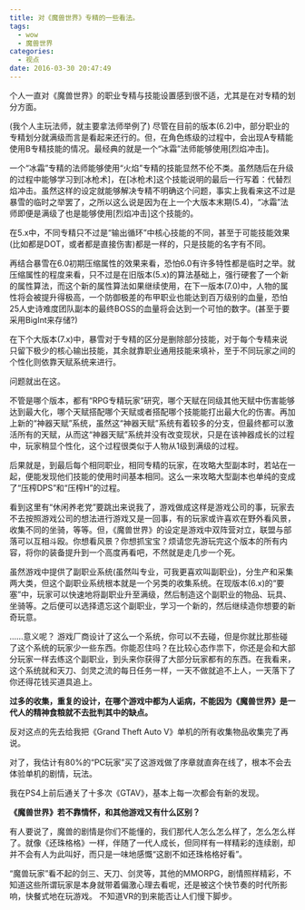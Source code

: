 ```yaml
---
title: 对《魔兽世界》专精的一些看法。
tags:
  - wow
  - 魔兽世界
categories:
  - 视点
date: 2016-03-30 20:47:49
---
```


个人一直对《魔兽世界》的职业专精与技能设置感到很不适，尤其是在对专精的划分方面。

(我个人主玩法师，就主要拿法师举例了) 尽管在目前的版本(6.2)中，部分职业的专精划分就满级而言是看起来还行的。但，在角色练级的过程中，会出现A专精能使用B专精技能的情况。最经典的就是一个“冰霜”法师能够使用\[烈焰冲击\]。

一个“冰霜”专精的法师能够使用“火焰”专精的技能显然不伦不类。虽然随后在升级的过程中能够学习到\[冰枪术\]，在\[冰枪术\]这个技能说明的最后一行写着：代替烈焰冲击。虽然这样的设定就能够解决专精不明确这个问题，事实上我看来这不过是暴雪的临时之举罢了，之所以这么说是因为在上一个大版本末期(5.4)，“冰霜”法师即便是满级了也是能够使用\[烈焰冲击\]这个技能的。

在5.x中，不同专精只不过是“输出循环”中核心技能的不同，甚至于可能技能效果(比如都是DOT，或者都是直接伤害)都是一样的，只是技能的名字有不同。

再结合暴雪在6.0初期压缩属性的效果来看，恐怕6.0有许多特性都是临时之举。就压缩属性的程度来看，只不过是在旧版本(5.x)的算法基础上，强行硬套了一个新的属性算法，而这个新的属性算法如果继续使用，在下一版本(7.0)中，人物的属性将会被提升得极高，一个防御极差的布甲职业也能达到百万级别的血量，恐怕25人史诗难度团队副本的最终BOSS的血量将会达到一个可怕的数字。(甚至于要采用BigInt来存储?)

在下个大版本(7.x)中，暴雪对于专精的区分是删除部分技能，对于每个专精来说只留下极少的核心输出技能，其余就靠职业通用技能来填补，至于不同玩家之间的个性化则依靠天赋系统来进行。

问题就出在这。

不管是哪个版本，都有“RPG专精玩家”研究，哪个天赋在同级其他天赋中伤害能够达到最大化，哪个天赋搭配哪个天赋或者搭配哪个技能能打出最大化的伤害。再加上新的“神器天赋”系统，虽然这“神器天赋”系统有着较多的分支，但最终都可以激活所有的天赋，从而这“神器天赋”系统并没有改变现状，只是在该神器成长的过程中，玩家稍显个性化，这个过程很类似于人物从1级到满级的过程。

后果就是，到最后每个相同职业，相同专精的玩家，在攻略大型副本时，若站在一起，便能发现他们技能的使用时间基本相同。这么一来攻略大型副本也单纯的变成了“压榨DPS”和“压榨H”的过程。

看到这里有“休闲养老党”要跳出来说我了，游戏做成这样是游戏公司的事，玩家去不去按照游戏公司的想法进行游戏又是一回事，有的玩家或许喜欢在野外看风景，收集不同的坐骑，等等。但，《魔兽世界》的设定是游戏中双阵营对立，联盟与部落可以互相斗殴。你想看风景？你想抓宝宝？烦请您先游玩完这个版本的所有内容，将你的装备提升到一个高度再看吧，不然就是走几步一个死。

虽然游戏中提供了副职业系统(虽然叫专业，可我更喜欢叫副职业)，分生产和采集两大类，但这个副职业系统根本就是一个另类的收集系统。在现版本(6.x)的“要塞”中，玩家可以快速地将副职业升至满级，然后制造这个副职业的物品、玩具、坐骑等。之后便可以选择遗忘这个副职业，学习一个新的，然后继续造你想要的新奇玩意。 

……意义呢？ 游戏厂商设计了这么一个系统，你可以不去碰，但是你就比那些碰了这个系统的玩家少一些东西。你能忍住吗？在比较心态作祟下，你还是会和大部分玩家一样去练这个副职业，到头来你获得了大部分玩家都有的东西。在我看来，这个系统就和天刀、剑灵之流的每日任务一样，一天不做就追不上人，一天落下了你还得花钱买道具追上。

**过多的收集，重复的设计，在哪个游戏中都为人诟病，不能因为《魔兽世界》是一代人的精神食粮就不去批判其中的缺点。**

反对这点的先去给我把《Grand Theft Auto V》单机的所有收集物品收集完了再说。

对了，我估计有80%的“PC玩家”买了这游戏做了序章就直奔在线了，根本不会去体验单机的剧情，玩法。

我在PS4上前后通关了十多次《GTAV》，基本上每一次都会有新的发现。

**《魔兽世界》若不靠情怀，和其他游戏又有什么区别？**

有人要说了，魔兽的剧情是你们不能懂的，我们那代人怎么怎么样了，怎么怎么样了。就像《还珠格格》一样，伴随了一代人成长，但同样有一样精彩的连续剧，却并不会有人为此叫好，而只是一味地感慨“这剧不如还珠格格好看”。

“魔兽玩家”看不起的剑三、天刀、剑灵等，其他的MMORPG，剧情照样精彩，不知道这些所谓玩家是本身就带着偏激心理去看呢，还是被这个快节奏的时代所影响，快餐式地在玩游戏。 不知道VR的到来能否让人们慢下脚步。
